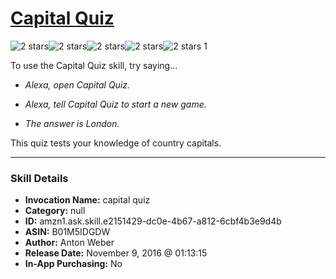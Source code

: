 # [Capital Quiz](http://alexa.amazon.com/#skills/amzn1.ask.skill.e2151429-dc0e-4b67-a812-6cbf4b3e9d4b)
![2 stars](../../images/ic_star_black_18dp_1x.png)![2 stars](../../images/ic_star_black_18dp_1x.png)![2 stars](../../images/ic_star_border_black_18dp_1x.png)![2 stars](../../images/ic_star_border_black_18dp_1x.png)![2 stars](../../images/ic_star_border_black_18dp_1x.png) 1

To use the Capital Quiz skill, try saying...

* *Alexa, open Capital Quiz.*

* *Alexa, tell Capital Quiz to start a new game.*

* *The answer is London.*

This quiz tests your knowledge of country capitals.

***

### Skill Details

* **Invocation Name:** capital quiz
* **Category:** null
* **ID:** amzn1.ask.skill.e2151429-dc0e-4b67-a812-6cbf4b3e9d4b
* **ASIN:** B01M5IDGDW
* **Author:** Anton Weber
* **Release Date:** November 9, 2016 @ 01:13:15
* **In-App Purchasing:** No
